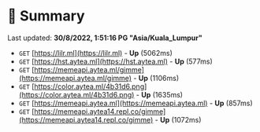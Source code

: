 # 📖 Summary
Last updated: **30/8/2022, 1:51:16 PG "Asia/Kuala_Lumpur"**

- `GET` [https://lilr.ml](https://lilr.ml) - **Up** (5062ms)
- `GET` [https://hst.aytea.ml](https://hst.aytea.ml) - **Up** (577ms)
- `GET` [https://memeapi.aytea.ml/gimme](https://memeapi.aytea.ml/gimme) - **Up** (1106ms)
- `GET` [https://color.aytea.ml/4b31d6.png](https://color.aytea.ml/4b31d6.png) - **Up** (1635ms)
- `GET` [https://memeapi.aytea.ml](https://memeapi.aytea.ml) - **Up** (857ms)
- `GET` [https://memeapi.aytea14.repl.co/gimme](https://memeapi.aytea14.repl.co/gimme) - **Up** (1072ms)
